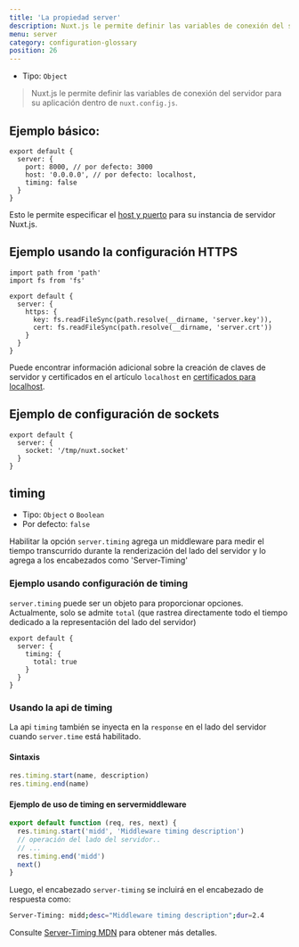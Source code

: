 ```yaml
---
title: 'La propiedad server'
description: Nuxt.js le permite definir las variables de conexión del servidor para su aplicación dentro de `nuxt.config.js`.
menu: server
category: configuration-glossary
position: 26
---
```


- Tipo: `Object`

> Nuxt.js le permite definir las variables de conexión del servidor para su aplicación dentro de `nuxt.config.js`.

## Ejemplo básico:

```js{}[nuxt.config.js]
export default {
  server: {
    port: 8000, // por defecto: 3000
    host: '0.0.0.0', // por defecto: localhost,
    timing: false
  }
}
```

Esto le permite especificar el [host y puerto](/docs/2.x/features/configuration#edit-host-and-port) para su instancia de servidor Nuxt.js.

## Ejemplo usando la configuración HTTPS

```js{}[nuxt.config.js]
import path from 'path'
import fs from 'fs'

export default {
  server: {
    https: {
      key: fs.readFileSync(path.resolve(__dirname, 'server.key')),
      cert: fs.readFileSync(path.resolve(__dirname, 'server.crt'))
    }
  }
}
```

Puede encontrar información adicional sobre la creación de claves de servidor y certificados en el artículo `localhost` en [certificados para localhost](https://letsencrypt.org/docs/certificates-for-localhost/).

## Ejemplo de configuración de sockets

```js{}[nuxt.config.js]
export default {
  server: {
    socket: '/tmp/nuxt.socket'
  }
}
```

## timing

- Tipo: `Object` o `Boolean`
- Por defecto: `false`

Habilitar la opción `server.timing` agrega un middleware para medir el tiempo transcurrido durante la renderización del lado del servidor y lo agrega a los encabezados como 'Server-Timing'

### Ejemplo usando configuración de timing

`server.timing` puede ser un objeto para proporcionar opciones. Actualmente, solo se admite `total` (que rastrea directamente todo el tiempo dedicado a la representación del lado del servidor)

```js{}[nuxt.config.js]
export default {
  server: {
    timing: {
      total: true
    }
  }
}
```

### Usando la api de timing

La api `timing` también se inyecta en la `response` en el lado del servidor cuando `server.time` está habilitado.

#### Sintaxis

```js
res.timing.start(name, description)
res.timing.end(name)
```

#### Ejemplo de uso de timing en servermiddleware

```js
export default function (req, res, next) {
  res.timing.start('midd', 'Middleware timing description')
  // operación del lado del servidor..
  // ...
  res.timing.end('midd')
  next()
}
```

Luego, el encabezado `server-timing` se incluirá en el encabezado de respuesta como:

```bash
Server-Timing: midd;desc="Middleware timing description";dur=2.4
```

Consulte [Server-Timing MDN](https://developer.mozilla.org/en-US/docs/Web/HTTP/Headers/Server-Timing) para obtener más detalles.
